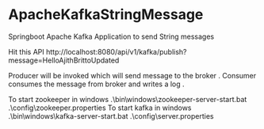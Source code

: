 # ApacheKafkaStringMessage
Springboot Apache Kafka Application to send String messages

Hit this API
http://localhost:8080/api/v1/kafka/publish?message=HelloAjithBrittoUpdated

Producer will be invoked which will send message to the broker .
Consumer consumes the message from broker and writes a log .

To start zookeeper in windows
.\bin\windows\zookeeper-server-start.bat .\config\zookeeper.properties
To start kafka in windows
.\bin\windows\kafka-server-start.bat .\config\server.properties
